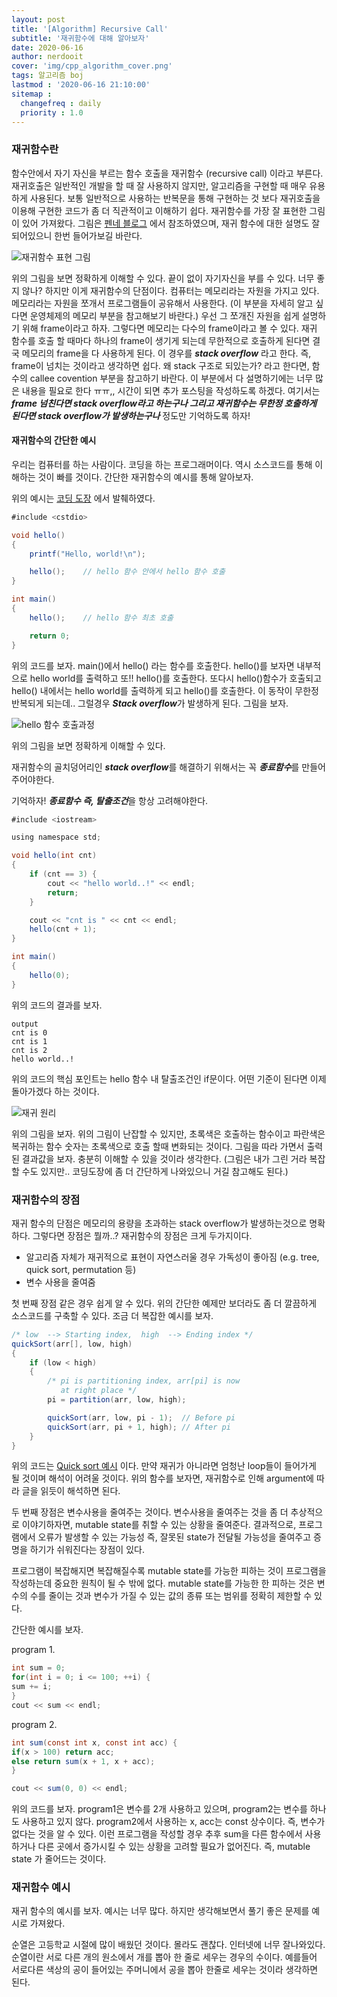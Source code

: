 ```yaml
---
layout: post
title: '[Algorithm] Recursive Call'
subtitle: '재귀함수에 대해 알아보자'
date: 2020-06-16
author: nerdooit
cover: 'img/cpp_algorithm_cover.png'
tags: 알고리즘 boj
lastmod : '2020-06-16 21:10:00'
sitemap :
  changefreq : daily
  priority : 1.0
---
```

### 재귀함수란
함수안에서 자기 자신을 부르는 함수 호출을 재귀함수 (recursive call) 이라고
부른다. 재귀호출은 일반적인 개발을 할 때 잘 사용하지 않지만, 알고리즘을 구현할
때 매우 유용하게 사용된다. 보통 일반적으로 사용하는 반복문을 통해 구현하는 것
보다 재귀호출을 이용해 구현한 코드가 좀 더 직관적이고 이해하기 쉽다. 재귀함수를
가장 잘 표현한 그림이 있어 가져왔다. 그림은 [펜네 블로그](https://blog.naver.com/jjanggu327/220758103921) 에서 참조하였으며, 재귀 함수에 대한 설명도 잘되어있으니 한번 들어가보길 바란다.

![재귀함수 표현 그림](/img/recursive.png)

위의 그림을 보면 정확하게 이해할 수 있다. 끝이 없이 자기자신을 부를 수 있다.
너무 좋지 않나? 하지만 이게 재귀함수의 단점이다. 컴퓨터는 메모리라는 자원을
가지고 있다. 메모리라는 자원을 쪼개서 프로그램들이 공유해서 사용한다. (이 부분을
		자세히 알고 싶다면 운영체제의 메모리 부분을 참고해보기 바란다.) 우선 그
쪼개진 자원을 쉽게 설명하기 위해 frame이라고 하자. 그렇다면 메모리는 다수의
frame이라고 볼 수 있다. 재귀 함수를 호출 할 때마다 하나의 frame이 생기게 되는데
무한적으로 호출하게 된다면 결국 메모리의 frame을 다 사용하게 된다. 이 경우를
***stack overflow*** 라고 한다. 즉, frame이 넘치는 것이라고 생각하면 쉽다. 왜
stack 구조로 되있는가? 라고 한다면, 함수의 callee covention 부분을 참고하기
바란다. 이 부분에서 다 설명하기에는 너무 많은 내용을 필요로 한다 ㅠㅠ,, 시간이
되면 추가 포스팅을 작성하도록 하겠다. 여기서는 ***frame 넘친다면 stack overflow라고
하는구나 그리고 재귀함수는 무한정 호출하게 된다면 stack overflow가
발생하는구나*** 정도만 기억하도록 하자!

#### 재귀함수의 간단한 예시
우리는 컴퓨터를 하는 사람이다. 코딩을 하는 프로그래머이다. 역시 소스코드를 통해
이해하는 것이 빠를 것이다. 간단한 재귀함수의 예시를 통해 알아보자.

위의 예시는 [코딩 도장](https://dojang.io/mod/page/view.php?id=584) 에서 발췌하였다.

```java
#include <cstdio>

void hello()
{
    printf("Hello, world!\n");

    hello();    // hello 함수 안에서 hello 함수 호출
}

int main()
{
    hello();    // hello 함수 최초 호출

    return 0;
}
```

위의 코드를 보자. main()에서 hello() 라는 함수를 호출한다. hello()를 보자면
내부적으로 hello world를 출력하고 또!! hello()를 호출한다. 또다시 hello()함수가
호출되고 hello() 내에서는 hello world를 출력하게 되고 hello()를 호출한다. 이
동작이 무한정 반복되게 되는데.. 그럴경우 ***Stack overflow***가 발생하게 된다.
그림을 보자.

![hello 함수 호출과정](/img/coding_dojang.png)

위의 그림을 보면 정확하게 이해할 수 있다.

재귀함수의 골치덩어리인  ***stack overflow***를 해결하기 위해서는 꼭
***종료함수***를 만들어주어야한다.

기억하자! ***종료함수 즉, 탈출조건***을 항상 고려해야한다.

```java
#include <iostream>

using namespace std;

void hello(int cnt)
{
	if (cnt == 3) {
		cout << "hello world..!" << endl;
		return;
	}

	cout << "cnt is " << cnt << endl;
	hello(cnt + 1);
}

int main()
{
	hello(0);
}
```

위의 코드의 결과를 보자.

```
output
cnt is 0
cnt is 1
cnt is 2
hello world..!
```

위의 코드의 핵심 포인트는 hello 함수 내 탈출조건인 if문이다. 어떤 기준이 된다면
이제 돌아가겠다 하는 것이다.

![재귀 원리](/img/recursive_1.png)

위의 그림을 보자. 위의 그림이 난잡할 수 있지만, 초록색은 호출하는 함수이고
파란색은 복귀하는 함수 숫자는 초록색으로 호출 할때 변화되는 것이다. 그림을 따라
가면서 출력된 결과값을 보자. 충분히 이해할 수 있을 것이라 생각한다. (그림은 내가
		그린 거라 복잡할 수도 있지만.. 코딩도장에 좀 더 간단하게 나와있으니 거길
		참고해도 된다.)

### 재귀함수의 장점
재귀 함수의 단점은 메모리의 용량을 초과하는 stack overflow가 발생하는것으로
명확하다. 그렇다면 장점은 뭘까..? 재귀함수의 장점은 크게 두가지이다.

- 알고리즘 자체가 재귀적으로 표현이 자연스러울 경우 가독성이 좋아짐 (e.g. tree,
		quick sort, permutation 등)
- 변수 사용을 줄여줌

첫 번째 장점 같은 경우 쉽게 알 수 있다. 위의 간단한 예제만 보더라도 좀 더
깔끔하게 소스코드를 구축할 수 있다. 조금 더 복잡한 예시를 보자.

```java
/* low  --> Starting index,  high  --> Ending index */
quickSort(arr[], low, high)
{
    if (low < high)
    {
        /* pi is partitioning index, arr[pi] is now
           at right place */
        pi = partition(arr, low, high);

        quickSort(arr, low, pi - 1);  // Before pi
        quickSort(arr, pi + 1, high); // After pi
    }
}
```

위의 코드는 [Quick sort 예시](https://www.geeksforgeeks.org/quick-sort/) 이다.
만약 재귀가 아니라면 엄청난 loop들이 들어가게 될 것이며 해석이 어려울 것이다.
위의 함수를 보자면, 재귀함수로 인해 argument에 따라 글을 읽듯이 해석하면 된다.

두 번째 장점은 변수사용을 줄여주는 것이다. 변수사용을 줄여주는 것을 좀 더
추상적으로 이야기하자면, mutable state를 취할 수 있는 상황을 줄여준다.
결과적으로, 프로그램에서 오류가 발생할 수 있는 가능성 즉, 잘못된 state가 전달될
가능성을 줄여주고 증명을 하기가 쉬워진다는 장점이 있다.

프로그램이 복잡해지면 복잡해질수록 mutable state를 가능한 피하는 것이 프로그램을
작성하는데 중요한 원칙이 될 수 밖에 없다. mutable state를 가능한 한 피하는 것은
변수의 수를 줄이는 것과 변수가 가질 수 있는 값의 종류 또는 범위를 정확히 제한할
수 있다.

간단한 예시를 보자.

program 1.

```java
int sum = 0;
for(int i = 0; i <= 100; ++i) {
sum += i;
}
cout << sum << endl;
```

program 2.

```java
int sum(const int x, const int acc) {
if(x > 100) return acc;
else return sum(x + 1, x + acc);
}

cout << sum(0, 0) << endl;
```

위의 코드를 보자. program1은 변수를 2개 사용하고 있으며, program2는 변수를
하나도 사용하고 있지 않다. program2에서 사용하는 x, acc는 const 상수이다. 즉,
	변수가 없다는 것을 알 수 있다. 이런 프로그램을 작성할 경우 추후 sum을 다른
	함수에서 사용하거나 다른 곳에서 증가시킬 수 있는 상황을 고려할 필요가
	없어진다. 즉, mutable state 가 줄어드는 것이다.

### 재귀함수 예시
재귀 함수의 예시를 보자. 예시는 너무 많다. 하지만 생각해보면서 풀기 좋은 문제를
예시로 가져왔다.

순열은 고등학교 시절에 많이 배웠던 것이다. 몰라도 괜찮다. 인터넷에 너무
잘나와있다. 순열이란 서로 다른 개의 원소에서 개를 뽑아 한 줄로 세우는 경우의
수이다. 예를들어 서로다른 색상의 공이 들어있는 주머니에서 공을 뽑아 한줄로
세우는 것이라 생각하면 된다.
